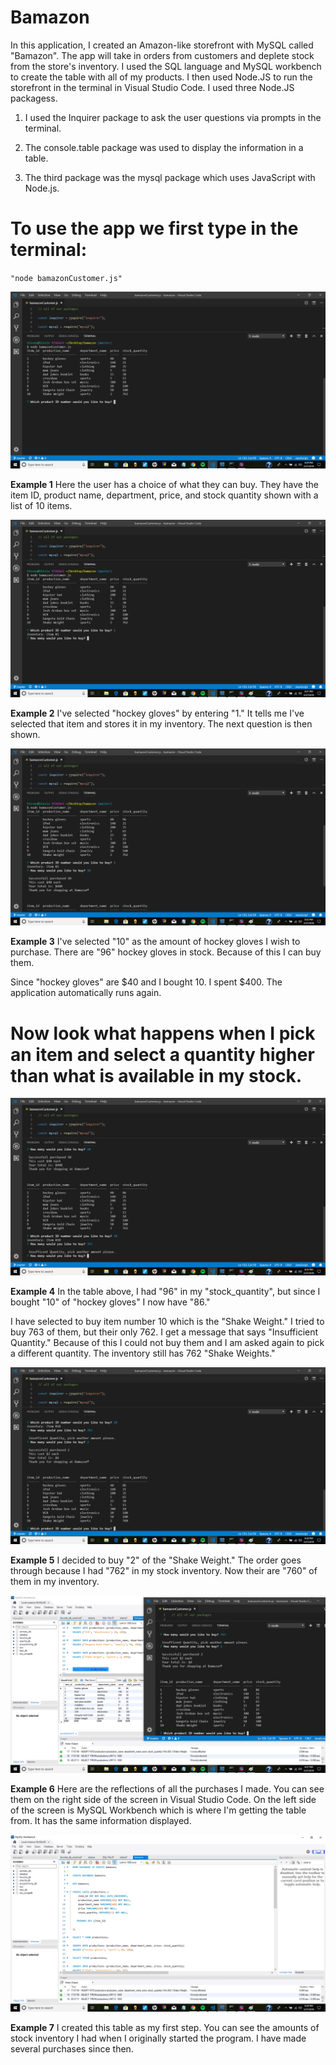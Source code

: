 # Bamazon

In this application, I created an Amazon-like storefront with MySQL  called "Bamazon". The app will take in orders from customers and deplete stock from the store's inventory.  I used the SQL language and MySQL workbench to create the table with all of my products.  I then used Node.JS to run the storefront in the terminal in Visual Studio Code. I used three Node.JS packagess.

1. I used the Inquirer package to ask the user questions via prompts in the terminal.

2. The console.table package was used to display the information in a table.

3. The third package was the mysql package which uses JavaScript with Node.js.


# To use the app we first type in the terminal:

 ` "node bamazonCustomer.js" `

 ![first-prompt](images/bamazonStartScreen.png)



**Example 1** Here the user has a choice of what they can buy.  They have the item ID, product name, department, price, and stock quantity shown  with a list of 10 items. 


![first-prompt](images/bamazonQuestion1Prompt.png)
 
 **Example 2** I've selected "hockey gloves" by entering "1." It tells me I've selected that item and stores it in my inventory. The next question is then shown.

  ![first-prompt](images/bamazonQuestion2PromptSuccess.png)

**Example 3** I've selected "10" as the amount of hockey gloves I wish to purchase. There are "96" hockey gloves in stock. Because of this I can buy them.

  Since "hockey gloves" are $40 and I bought 10. I spent $400. The application automatically runs again. 

# Now look what happens when I pick an item and select a quantity higher than what is available in my stock.


 ![first-prompt](images/bamazonQuestion2PromptNoSuccess.png)

**Example 4** In the table above,  I had "96" in my "stock_quantity", but since I bought "10" of "hockey gloves" I now have "86."

I have selected to buy item number 10 which is the "Shake Weight." I tried to buy 763 of them, but their only 762. I get a message that says "Insufficient Quantity."  Because of this I could not buy them and I am asked again to pick a different quantity. The inventory still has 762 "Shake Weights."


![first-prompt](images/bamazonQuestion2PromptSecondAttempt.png)


**Example 5** I decided to buy "2" of the  "Shake Weight."  The order goes through because I had "762" in my stock inventory. Now their are "760" of them in my inventory.  


![second-prompt](\images\bamazonSQLTable.png)

**Example 6** Here are the reflections of all the purchases I made.  You can see them  on the right side of the screen in Visual Studio Code.  On the left side of the screen is MySQL Workbench which is where I'm getting the table from. It has the same information displayed.



![third-prompt](\images\bamazonSQLTableCreate.png)

**Example 7** I created this table as my first step. You can see the amounts of stock inventory I had when I originally started the program.  I have made several purchases since then.